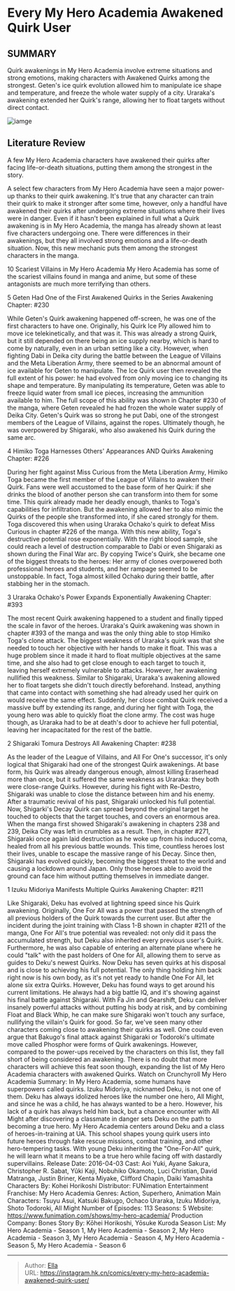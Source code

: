 # Every My Hero Academia Awakened Quirk User


## SUMMARY 


 Quirk awakenings in 
My Hero Academia
 involve extreme situations and strong emotions, making characters with Awakened Quirks among the strongest. 
 Geten&#39;s ice quirk evolution allowed him to manipulate ice shape and temperature, and freeze the whole water supply of a city. 
 Uraraka&#39;s awakening extended her Quirk&#39;s range, allowing her to float targets without direct contact. 

![iamge](https://static1.srcdn.com/wordpress/wp-content/uploads/2023/08/awakened-quirk-users-mha.jpg)

## Literature Review

A few My Hero Academia characters have awakened their quirks after facing life-or-death situations, putting them among the strongest in the story.




A select few characters from My Hero Academia have seen a major power-up thanks to their quirk awakening. It&#39;s true that any character can train their quirk to make it stronger after some time, however, only a handful have awakened their quirks after undergoing extreme situations where their lives were in danger.
Even if it hasn&#39;t been explained in full what a Quirk awakening is in My Hero Academia, the manga has already shown at least five characters undergoing one. There were differences in their awakenings, but they all involved strong emotions and a life-or-death situation. Now, this new mechanic puts them among the strongest characters in the manga.
            
 
 10 Scariest Villains in My Hero Academia 
My Hero Academia has some of the scariest villains found in manga and anime, but some of these antagonists are much more terrifying than others.












 








 5  Geten Had One of the First Awakened Quirks in the Series 
Awakening Chapter: #230
        

While Geten&#39;s Quirk awakening happened off-screen, he was one of the first characters to have one. Originally, his Quirk Ice Ply allowed him to move ice telekinetically, and that was it. This was already a strong Quirk, but it still depended on there being an ice supply nearby, which is hard to come by naturally, even in an urban setting like a city. However, when fighting Dabi in Deika city during the battle between the League of Villains and the Meta Liberation Army, there seemed to be an abnormal amount of ice available for Geten to manipulate.
The Ice Quirk user then revealed the full extent of his power: he had evolved from only moving ice to changing its shape and temperature. By manipulating its temperature, Geten was able to freeze liquid water from small ice pieces, increasing the ammunition available to him. The full scope of this ability was shown in Chapter #230 of the manga, where Geten revealed he had frozen the whole water supply of Deika City. Geten&#39;s Quirk was so strong he put Dabi, one of the strongest members of the League of Villains, against the ropes. Ultimately though, he was overpowered by Shigaraki, who also awakened his Quirk during the same arc.





 4  Himiko Toga Harnesses Others&#39; Appearances AND Quirks 
Awakening Chapter: #226
        

During her fight against Miss Curious from the Meta Liberation Army, Himiko Toga became the first member of the League of Villains to awaken their Quirk. Fans were well accustomed to the base form of her Quirk: if she drinks the blood of another person she can transform into them for some time. This quirk already made her deadly enough, thanks to Toga&#39;s capabilities for infiltration. But the awakening allowed her to also mimic the Quirks of the people she transformed into, if she cared strongly for them. Toga discovered this when using Uraraka Ochako&#39;s quirk to defeat Miss Curious in chapter #226 of the manga.
With this new ability, Toga&#39;s destructive potential rose exponentially. With the right blood sample, she could reach a level of destruction comparable to Dabi or even Shigaraki as shown during the Final War arc. By copying Twice&#39;s Quirk, she became one of the biggest threats to the heroes: Her army of clones overpowered both professional heroes and students, and her rampage seemed to be unstoppable. In fact, Toga almost killed Ochako during their battle, after stabbing her in the stomach.





 3  Uraraka Ochako&#39;s Power Expands Exponentially 
Awakening Chapter: #393
        

The most recent Quirk awakening happened to a student and finally tipped the scale in favor of the heroes. Uraraka&#39;s Quirk awakening was shown in chapter #393 of the manga and was the only thing able to stop Himiko Toga&#39;s clone attack. The biggest weakness of Uraraka&#39;s quirk was that she needed to touch her objective with her hands to make it float. This was a huge problem since it made it hard to float multiple objectives at the same time, and she also had to get close enough to each target to touch it, leaving herself extremely vulnerable to attacks.
However, her awakening nullified this weakness. Similar to Shigaraki, Uraraka&#39;s awakening allowed her to float targets she didn&#39;t touch directly beforehand. Instead, anything that came into contact with something she had already used her quirk on would receive the same effect. Suddenly, her close combat Quirk received a massive buff by extending its range, and during her fight with Toga, the young hero was able to quickly float the clone army. The cost was huge though, as Uraraka had to be at death&#39;s door to achieve her full potential, leaving her incapacitated for the rest of the battle.





 2  Shigaraki Tomura Destroys All 
Awakening Chapter: #238
        

As the leader of the League of Villains, and All For One&#39;s successor, it&#39;s only logical that Shigaraki had one of the strongest Quirk awakenings. At base form, his Quirk was already dangerous enough, almost killing Eraserhead more than once, but it suffered the same weakness as Uraraka: they both were close-range Quirks. However, during his fight with Re-Destro, Shigaraki was unable to close the distance between him and his enemy. After a traumatic revival of his past, Shigaraki unlocked his full potential. Now, Shigarki&#39;s Decay Quirk can spread beyond the original target he touched to objects that the target touches, and covers an enormous area.
When the manga first showed Shigaraki&#39;s awakening in chapters 238 and 239, Deika City was left in crumbles as a result. Then, in chapter #271, Shigaraki once again laid destruction as he woke up from his induced coma, healed from all his previous battle wounds. This time, countless heroes lost their lives, unable to escape the massive range of his Decay. Since then, Shigaraki has evolved quickly, becoming the biggest threat to the world and causing a lockdown around Japan. Only those heroes able to avoid the ground can face him without putting themselves in immediate danger.





 1  Izuku Midoriya Manifests Multiple Quirks 
Awakening Chapter: #211


 







Like Shigaraki, Deku has evolved at lightning speed since his Quirk awakening. Originally, One For All was a power that passed the strength of all previous holders of the Quirk towards the current user. But after the incident during the joint training with Class 1-B shown in chapter #211 of the manga, One For All&#39;s true potential was revealed: not only did it pass the accumulated strength, but Deku also inherited every previous user&#39;s Quirk. Furthermore, he was also capable of entering an alternate plane where he could &#34;talk&#34; with the past holders of One for All, allowing them to serve as guides to Deku&#39;s newest Quirks.
Now Deku has seven quirks at his disposal and is close to achieving his full potential. The only thing holding him back right now is his own body, as it&#39;s not yet ready to handle One For All, let alone six extra Quirks. However, Deku has found ways to get around his current limitations. He always had a big battle IQ, and it&#39;s showing against his final battle against Shigaraki. With Fa Jin and Gearshift, Deku can deliver insanely powerful attacks without putting his body at risk, and by combining Float and Black Whip, he can make sure Shigaraki won&#39;t touch any surface, nullifying the villain&#39;s Quirk for good.
So far, we&#39;ve seen many other characters coming close to awakening their quirks as well. One could even argue that Bakugo&#39;s final attack against Shigaraki or Todoroki&#39;s ultimate move called Phosphor were forms of Quirk awakenings. However, compared to the power-ups received by the characters on this list, they fall short of being considered an awakening. There is no doubt that more characters will achieve this feat soon though, expanding the list of My Hero Academia characters with awakened Quirks.
Watch on Crunchyroll
               My Hero Academia   Summary:   In My Hero Academia, some humans have superpowers called quirks. Izuku Midoriya, nicknamed Deku, is not one of them. Deku has always idolized heroes like the number one hero, All Might, and since he was a child, he has always wanted to be a hero. However, his lack of a quirk has always held him back, but a chance encounter with All Might after discovering a classmate in danger sets Deku on the path to becoming a true hero. My Hero Academia centers around Deku and a class of heroes-in-training at UA. This school shapes young quirk users into future heroes through fake rescue missions, combat training, and other hero-tempering tasks. With young Deku inheriting the &#34;One-For-All&#34; quirk, he will learn what it means to be a true hero while facing off with dastardly supervillains.    Release Date:   2016-04-03    Cast:   Aoi Yuki, Ayane Sakura, Christopher R. Sabat, Yûki Kaji, Nobuhiko Okamoto, Luci Christian, David Matranga, Justin Briner, Kenta Miyake, Clifford Chapin, Daiki Yamashita    Characters By:   Kohei Horikoshi    Distributor:   FUNimation Entertainment    Franchise:   My Hero Academia    Genres:   Action, Superhero, Animation    Main Characters:   Tsuyu Asui, Katsuki Bakugo, Ochaco Uraraka, Izuku Midoriya, Shoto Todoroki, All Might    Number of Episodes:   113    Seasons:   5    Website:   https://www.funimation.com/shows/my-hero-academia/    Production Company:   Bones    Story By:   Kōhei Horikoshi, Yōsuke Kuroda    Season List:   My Hero Academia - Season 1, My Hero Academia - Season 2, My Hero Academia - Season 3, My Hero Academia - Season 4, My Hero Academia - Season 5, My Hero Academia - Season 6      

---

> Author: [Ella](https://instagram.hk.cn/)  
> URL: https://instagram.hk.cn/comics/every-my-hero-academia-awakened-quirk-user/  

